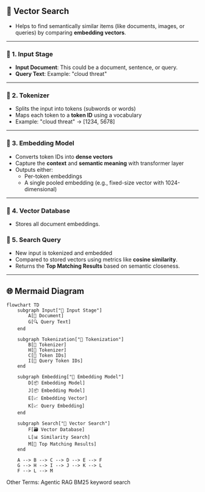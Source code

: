 ## 🧠 Vector Search
- Helps to find semantically similar items (like documents, images, or queries) by comparing **embedding vectors**.
---

### 🔹 1. Input Stage
- **Input Document**: This could be a document, sentence, or query.
- **Query Text**: Example: "cloud threat"

---

### 🔹 2. Tokenizer
- Splits the input into tokens (subwords or words)
- Maps each token to a **token ID** using a vocabulary
- Example: "cloud threat" → [1234, 5678]

---

### 🔹 3. Embedding Model
- Converts token IDs into **dense vectors**
- Capture the **context** and **semantic meaning** with transformer layer
- Outputs either:
  - Per-token embeddings
  - A single pooled embedding (e.g., fixed-size vector with 1024-dimensional)

---

### 🔹 4. Vector Database
- Stores all document embeddings.

### 🔹 5. Search Query
- New input is tokenized and embedded
- Compared to stored vectors using metrics like **cosine similarity**.
- Returns the **Top Matching Results** based on semantic closeness.

---

## 🌐 Mermaid Diagram

```mermaid
flowchart TD
    subgraph Input["🔹 Input Stage"]
        A[📝 Document]
        G[🔍 Query Text]
    end

    subgraph Tokenization["🔹 Tokenization"]
        B[🧩 Tokenizer]
        H[🧩 Tokenizer]
        C[🔢 Token IDs]
        I[🔢 Query Token IDs]
    end

    subgraph Embedding["🔹 Embedding Model"]
        D[📦 Embedding Model]
        J[📦 Embedding Model]
        E[📈 Embedding Vector]
        K[📈 Query Embedding]
    end

    subgraph Search["🔹 Vector Search"]
        F[🗃️ Vector Database]
        L[📊 Similarity Search]
        M[📄 Top Matching Results]
    end

    A --> B --> C --> D --> E --> F
    G --> H --> I --> J --> K --> L
    F --> L --> M
```


Other Terms:
Agentic RAG
BM25 keyword search 
